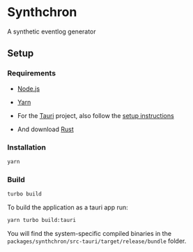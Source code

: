 # Synthchron
A synthetic eventlog generator

## Setup

### Requirements

- [Node.js](https://nodejs.org/en/)
- [Yarn](https://yarnpkg.com/en/)

- For the [Tauri](https://tauri.studio/en/) project, also follow the [setup instructions](https://tauri.studio/en/docs/getting-started/intro)
- And download [Rust](https://www.rust-lang.org)

### Installation

```bash
yarn 
```

### Build

```bash
turbo build
```

To build the application as a tauri app run:

```bash
yarn turbo build:tauri
```

You will find the system-specific compiled binaries in the `packages/synthchron/src-tauri/target/release/bundle` folder.
